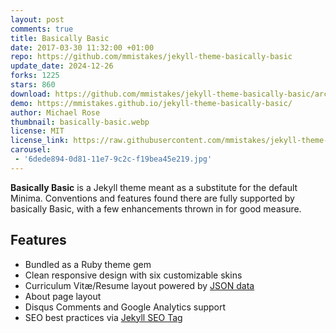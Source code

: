 ```yaml
---
layout: post
comments: true
title: Basically Basic
date: 2017-03-30 11:32:00 +01:00
repo: https://github.com/mmistakes/jekyll-theme-basically-basic
update_date: 2024-12-26
forks: 1225
stars: 860
download: https://github.com/mmistakes/jekyll-theme-basically-basic/archive/master.zip
demo: https://mmistakes.github.io/jekyll-theme-basically-basic/
author: Michael Rose
thumbnail: basically-basic.webp
license: MIT
license_link: https://raw.githubusercontent.com/mmistakes/jekyll-theme-basically-basic/refs/heads/master/LICENSE
carousel:
 - '6dede894-0d81-11e7-9c2c-f19bea45e219.jpg'
---
```


**Basically Basic** is a Jekyll theme meant as a substitute for the default Minima. Conventions and features found there are fully supported by basically Basic, with a few enhancements thrown in for good measure.

## Features

* Bundled as a Ruby theme gem
* Clean responsive design with six customizable skins
* Curriculum Vitæ/Resume layout powered by [JSON data](https://registry.jsonresume.org/)
* About page layout
* Disqus Comments and Google Analytics support
* SEO best practices via [Jekyll SEO Tag](https://github.com/jekyll/jekyll-seo-tag/)
